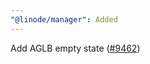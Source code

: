 ```yaml
---
"@linode/manager": Added
---
```


Add AGLB empty state ([#9462](https://github.com/linode/manager/pull/9462))

